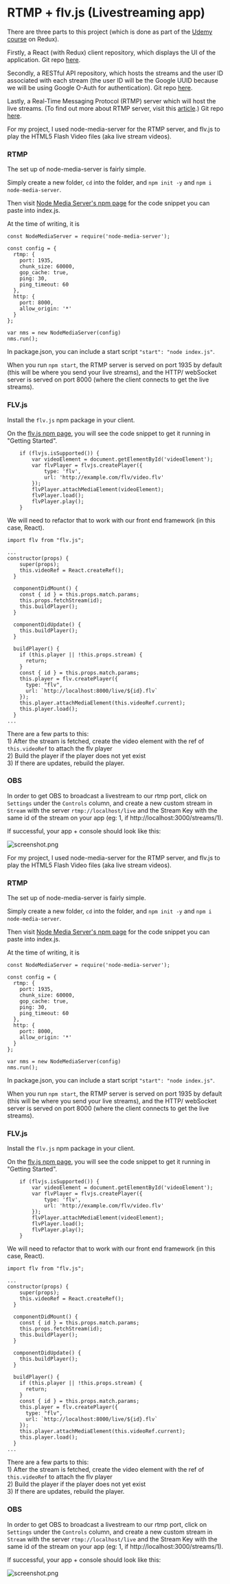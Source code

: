 # RTMP + flv.js (Livestreaming app)

There are three parts to this project (which is done as part of the [Udemy course](https://www.udemy.com/react-redux) on Redux).

Firstly, a React (with Redux) client repository, which displays the UI of the application. Git repo [here](https://github.com/onoumenon/streams).

Secondly, a RESTful API repository, which hosts the streams and the user ID associated with each stream (the user ID will be the Google UUID because we will be using Google O-Auth for authentication). Git repo [here](https://github.com/onoumenon/streams-api).

Lastly, a Real-Time Messaging Protocol (RTMP) server which will host the live streams. (To find out more about RTMP server, visit this [article](https://medium.com/@yenthanh/setup-a-rtmp-livestream-server-in-15-minutes-with-srs-1b0046c77267).) Git repo [here](https://github.com/onoumenon/streams-rtmp).

For my project, I used node-media-server for the RTMP server, and flv.js to play the HTML5 Flash Video files (aka live stream videos).

### RTMP

The set up of node-media-server is fairly simple.

Simply create a new folder, `cd` into the folder, and `npm init -y` and `npm i node-media-server`.

Then visit [Node Media Server's npm page](https://github.com/illuspas/Node-Media-Server#npm-version-recommended) for the code snippet you can paste into index.js.

At the time of writing, it is

```
const NodeMediaServer = require('node-media-server');

const config = {
  rtmp: {
    port: 1935,
    chunk_size: 60000,
    gop_cache: true,
    ping: 30,
    ping_timeout: 60
  },
  http: {
    port: 8000,
    allow_origin: '*'
  }
};

var nms = new NodeMediaServer(config)
nms.run();
```

In package.json, you can include a start script `"start": "node index.js"`.

When you run `npm start`, the RTMP server is served on port 1935 by default (this will be where you send your live streams), and the HTTP/ webSocket server is served on port 8000 (where the client connects to get the live streams).

### FLV.js

Install the `flv.js` npm package in your client.

On the [flv.js npm page](https://www.npmjs.com/package/flv.js), you will see the code snippet to get it running in "Getting Started".

```
    if (flvjs.isSupported()) {
        var videoElement = document.getElementById('videoElement');
        var flvPlayer = flvjs.createPlayer({
            type: 'flv',
            url: 'http://example.com/flv/video.flv'
        });
        flvPlayer.attachMediaElement(videoElement);
        flvPlayer.load();
        flvPlayer.play();
    }
```

We will need to refactor that to work with our front end framework (in this case, React).

```
import flv from "flv.js";

...
constructor(props) {
    super(props);
    this.videoRef = React.createRef();
  }

  componentDidMount() {
    const { id } = this.props.match.params;
    this.props.fetchStream(id);
    this.buildPlayer();
  }

  componentDidUpdate() {
    this.buildPlayer();
  }

  buildPlayer() {
    if (this.player || !this.props.stream) {
      return;
    }
    const { id } = this.props.match.params;
    this.player = flv.createPlayer({
      type: "flv",
      url: `http://localhost:8000/live/${id}.flv`
    });
    this.player.attachMediaElement(this.videoRef.current);
    this.player.load();
  }
...
```

There are a few parts to this:\
1\) After the stream is fetched, create the video element with the ref of `this.videoRef` to attach the flv player\
2\) Build the player if the player does not yet exist\
3\) If there are updates, rebuild the player.

### OBS

In order to get OBS to broadcast a livestream to our rtmp port, click on `Settings` under the `Controls` column, and create a new custom stream in `Stream` with the server `rtmp://localhost/live` and the Stream Key with the same id of the stream on your app (eg: 1, if http://localhost:3000/streams/1).

If successful, your app + console should look like this:

![screenshot.png](https://stuffihavelearnthome.files.wordpress.com/2019/06/screenshot.png)

For my project, I used node-media-server for the RTMP server, and flv.js to play the HTML5 Flash Video files (aka live stream videos).

### RTMP

The set up of node-media-server is fairly simple.

Simply create a new folder, `cd` into the folder, and `npm init -y` and `npm i node-media-server`.

Then visit [Node Media Server's npm page](https://github.com/illuspas/Node-Media-Server#npm-version-recommended) for the code snippet you can paste into index.js.

At the time of writing, it is

```
const NodeMediaServer = require('node-media-server');

const config = {
  rtmp: {
    port: 1935,
    chunk_size: 60000,
    gop_cache: true,
    ping: 30,
    ping_timeout: 60
  },
  http: {
    port: 8000,
    allow_origin: '*'
  }
};

var nms = new NodeMediaServer(config)
nms.run();
```

In package.json, you can include a start script `"start": "node index.js"`.

When you run `npm start`, the RTMP server is served on port 1935 by default (this will be where you send your live streams), and the HTTP/ webSocket server is served on port 8000 (where the client connects to get the live streams).

### FLV.js

Install the `flv.js` npm package in your client.

On the [flv.js npm page](https://www.npmjs.com/package/flv.js), you will see the code snippet to get it running in "Getting Started".

```
    if (flvjs.isSupported()) {
        var videoElement = document.getElementById('videoElement');
        var flvPlayer = flvjs.createPlayer({
            type: 'flv',
            url: 'http://example.com/flv/video.flv'
        });
        flvPlayer.attachMediaElement(videoElement);
        flvPlayer.load();
        flvPlayer.play();
    }
```

We will need to refactor that to work with our front end framework (in this case, React).

```
import flv from "flv.js";

...
constructor(props) {
    super(props);
    this.videoRef = React.createRef();
  }

  componentDidMount() {
    const { id } = this.props.match.params;
    this.props.fetchStream(id);
    this.buildPlayer();
  }

  componentDidUpdate() {
    this.buildPlayer();
  }

  buildPlayer() {
    if (this.player || !this.props.stream) {
      return;
    }
    const { id } = this.props.match.params;
    this.player = flv.createPlayer({
      type: "flv",
      url: `http://localhost:8000/live/${id}.flv`
    });
    this.player.attachMediaElement(this.videoRef.current);
    this.player.load();
  }
...
```

There are a few parts to this:\
1\) After the stream is fetched, create the video element with the ref of `this.videoRef` to attach the flv player\
2\) Build the player if the player does not yet exist\
3\) If there are updates, rebuild the player.

### OBS

In order to get OBS to broadcast a livestream to our rtmp port, click on `Settings` under the `Controls` column, and create a new custom stream in `Stream` with the server `rtmp://localhost/live` and the Stream Key with the same id of the stream on your app (eg: 1, if http://localhost:3000/streams/1).

If successful, your app + console should look like this:

![screenshot.png](https://stuffihavelearnthome.files.wordpress.com/2019/06/screenshot.png)
